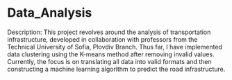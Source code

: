 # Data_Analysis
Description:
This project revolves around the analysis of transportation infrastructure, developed in collaboration with professors from the Technical University of Sofia, Plovdiv Branch. Thus far, I have implemented data clustering using the K-means method after removing invalid values. Currently, the focus is on translating all data into valid formats and then constructing a machine learning algorithm to predict the road infrastructure.
